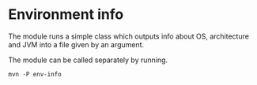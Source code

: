 # Environment info

The module runs a simple class which outputs info about OS, architecture and JVM into a file given by an argument.

The module can be called separately by running.

```shell
mvn -P env-info
```